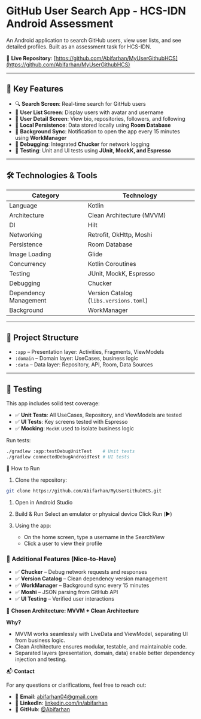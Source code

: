 # GitHub User Search App - HCS-IDN Android Assessment

An Android application to search GitHub users, view user lists, and see detailed profiles. Built as an assessment task for HCS-IDN.

🔗 **Live Repository**: [https://github.com/Abifarhan/MyUserGithubHCS](https://github.com/Abifarhan/MyUserGithubHCS)

---

## 📱 Key Features

- 🔍 **Search Screen**: Real-time search for GitHub users
- 👥 **User List Screen**: Display users with avatar and username
- 📄 **User Detail Screen**: View bio, repositories, followers, and following
- 💾 **Local Persistence**: Data stored locally using **Room Database**
- 🔄 **Background Sync**: Notification to open the app every 15 minutes using **WorkManager**
- 🐞 **Debugging**: Integrated **Chucker** for network logging
- 🧪 **Testing**: Unit and UI tests using **JUnit, MockK, and Espresso**

---

## 🛠️ Technologies & Tools

| Category | Technology |
|--------|-----------|
| Language | Kotlin |
| Architecture | Clean Architecture (MVVM) |
| DI | Hilt |
| Networking | Retrofit, OkHttp, Moshi |
| Persistence | Room Database |
| Image Loading | Glide |
| Concurrency | Kotlin Coroutines |
| Testing | JUnit, MockK, Espresso |
| Debugging | Chucker |
| Dependency Management | Version Catalog (`libs.versions.toml`) |
| Background | WorkManager |

---

## 📁 Project Structure

- `:app` – Presentation layer: Activities, Fragments, ViewModels
- `:domain` – Domain layer: UseCases, business logic
- `:data` – Data layer: Repository, API, Room, Data Sources

---

## 🧪 Testing

This app includes solid test coverage:

- ✅ **Unit Tests**: All UseCases, Repository, and ViewModels are tested
- ✅ **UI Tests**: Key screens tested with Espresso
- ✅ **Mocking**: `MockK` used to isolate business logic

Run tests:
```bash
./gradlew :app:testDebugUnitTest    # Unit tests
./gradlew connectedDebugAndroidTest # UI tests
```

🚀 How to Run

1. Clone the repository:
```bash
git clone https://github.com/Abifarhan/MyUserGithubHCS.git
```

1. Open in Android Studio 

2. Build & Run 
   Select an emulator or physical device
   Click Run (▶️)
         

3. Using the app:
   - On the home screen, type a username in the SearchView
   - Click a user to view their profile

### 🧩 Additional Features (Nice-to-Have)

- ✅ **Chucker** – Debug network requests and responses
- ✅ **Version Catalog** – Clean dependency version management
- ✅ **WorkManager** – Background sync every 15 minutes
- ✅ **Moshi** – JSON parsing from GitHub API
- ✅ **UI Testing** – Verified user interactions

📝 **Chosen Architecture: MVVM + Clean Architecture**

**Why?**

- MVVM works seamlessly with LiveData and ViewModel, separating UI from business logic.
- Clean Architecture ensures modular, testable, and maintainable code.
- Separated layers (presentation, domain, data) enable better dependency injection and testing.

📬 **Contact**

For any questions or clarifications, feel free to reach out:

- 📧 **Email**: [abifarhan04@gmail.com](mailto:abifarhan04@gmail.com)
- 💼 **LinkedIn**: [linkedin.com/in/abifarhan](https://linkedin.com/in/abifarhan)
- 🐙 **GitHub**: [@Abifarhan](https://github.com/Abifarhan)

 